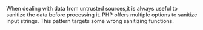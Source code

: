 When dealing with data from untrusted sources,it is always useful to sanitize the data before processing it. PHP offers multiple options to sanitize input strings. This pattern targets some wrong sanitizing functions.